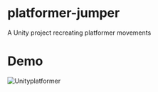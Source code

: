 # platformer-jumper
A Unity project recreating platformer movements

# Demo
![Unityplatformer](https://user-images.githubusercontent.com/46505446/76984952-47a2ac00-691e-11ea-9d48-bd8f4f1c9c86.gif)

